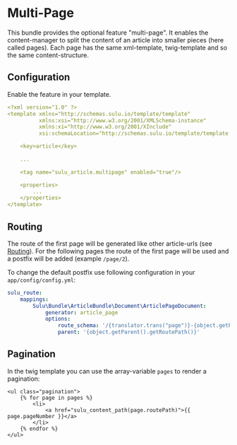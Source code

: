 # Multi-Page

This bundle provides the optional feature "multi-page". It enables the content-manager to split the content of an
article into smaller pieces (here called pages). Each page has the same xml-template, twig-template and
so the same content-structure.

## Configuration

Enable the feature in your template.

```yml
<?xml version="1.0" ?>
<template xmlns="http://schemas.sulu.io/template/template"
          xmlns:xsi="http://www.w3.org/2001/XMLSchema-instance"
          xmlns:xi="http://www.w3.org/2001/XInclude"
          xsi:schemaLocation="http://schemas.sulu.io/template/template http://schemas.sulu.io/template/template-1.0.xsd">

    <key>article</key>
    
    ...

    <tag name="sulu_article.multipage" enabled="true"/>

    <properties>
        ...
    </properties>
</template>
```

## Routing

The route of the first page will be generated like other article-urls (see [Routing](routing.md)). For the following
pages the route of the first page will be used and a postfix will be added (example `/page/2`).

To change the default postfix use following configuration in your `app/config/config.yml`:

```yml
sulu_route:
    mappings:
        Sulu\Bundle\ArticleBundle\Document\ArticlePageDocument:
            generator: article_page
            options:
                route_schema: '/{translator.trans("page")}-{object.getPageNumber()}'
                parent: '{object.getParent().getRoutePath()}'
```

## Pagination

In the twig template you can use the array-variable `pages` to render a pagination:

```twig
<ul class="pagination">
    {% for page in pages %}
        <li>
            <a href="sulu_content_path(page.routePath)">{{ page.pageNumber }}</a>
        </li>
    {% endfor %}
</ul>
```
